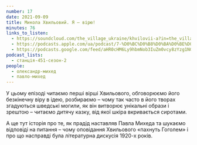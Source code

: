 ```yaml
---
number: 17
date: 2021-09-09
title: Микола Хвильовий. Я — вірю!
minutes: 76
links_to_listen:
  - https://soundcloud.com/the_village_ukraine/khvilovii-a?in=the_village_ukraine/sets/451-a
  - https://podcasts.apple.com/ua/podcast/7-%D0%BC%D0%B8%D0%BA%D0%BE%D0%BB%D0%B0-%D1%85%D0%B2%D0%B8%D0%BB%D1%8C%D0%BE%D0%B2%D0%B8%D0%B9-%D1%8F-%D0%B2%D1%96%D1%80%D1%8E/id1536807251?i=1000534797851
  - https://podcasts.google.com/feed/aHR0cHM6Ly9hbmNob3IuZm0vcy8zYzg1NGQ4Yy9wb2RjYXN0L3Jzcw/episode/YWNlYmUzZTYtNzQzYi00OTQ4LTkzZmUtZGFmNmRhZTg2ZmRh
podcast_lists:
  - станція-451-сезон-2
people:
  - олександр-михед
  - павло-михед
---
```


У цьому епізоді читаємо перші вірші Хвильового, обговорюємо його безкінечну
віру в ідею, розбираємо – чому так часто в його творах згадуються шведські
могили, як він витворює унікальні образи і зрештою – читаємо дитячу казку, від
якої шкіра вкривається сиротами.

А ще тут історія про те, як прадід наставляв Павла Михеда та шукаємо відповіді
на питання – чому оповідання Хвильового «пахнуть Гоголем» і про що насправді
була літературна дискусія 1920-х років.

